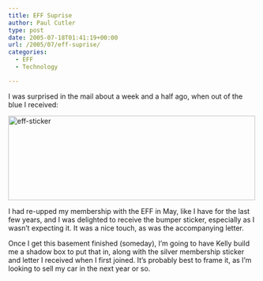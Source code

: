 ```yaml
---
title: EFF Suprise
author: Paul Cutler
type: post
date: 2005-07-18T01:41:19+00:00
url: /2005/07/eff-suprise/
categories:
  - EFF
  - Technology

---
```

I was surprised in the mail about a week and a half ago, when out of the blue I received:

[<img src="https://i1.wp.com/photos22.flickr.com/26690996_81e4e1b1fb.jpg?resize=500%2C171" width="500" height="171" alt="eff-sticker" data-recalc-dims="1" />][1]

I had re-upped my membership with the EFF in May, like I have for the last few years, and I was delighted to receive the bumper sticker, especially as I wasn&#8217;t expecting it. It was a nice touch, as was the accompanying letter.

Once I get this basement finished (someday), I&#8217;m going to have Kelly build me a shadow box to put that in, along with the silver membership sticker and letter I received when I first joined. It&#8217;s probably best to frame it, as I&#8217;m looking to sell my car in the next year or so.

 [1]: http://www.flickr.com/photos/silwenae/26690996/ "Photo Sharing"